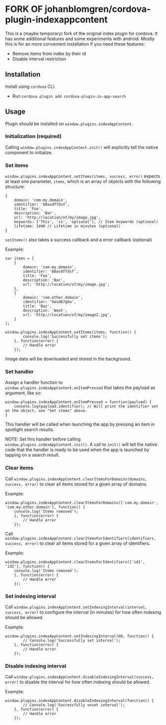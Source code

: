 # FORK OF johanblomgren/cordova-plugin-indexappcontent
This is a (maybe temporary) fork of the original index plugin for cordova. It has some additional features and some experiments with android. Mostly this is for an more convenient installation if you need these features:

* Remove items from index by their id
* Disable interval restriction

## Installation
 Install using ``cordova`` CLI.
 * Run ``cordova plugin add cordova-plugin-in-app-search``

## Usage
Plugin should be installed on ``window.plugins.indexAppContent``.

### Initialization (required)
Calling ``window.plugins.indexAppContent.init()`` will explicitly tell the native component to initialize.

### Set items
``window.plugins.indexAppContent.setItems(items, success, error)`` expects at least one parameter, ``items``, which is an array of objects with the following structure:
```
{
    domain: 'com.my.domain',
    identifier: '88asdf7dsf',
    title: 'Foo',
    description: 'Bar',
    url: 'http://location/of/my/image.jpg',
    keywords: ['This', 'is', 'optional'], // Item keywords (optional)
    lifetime: 1440 // Lifetime in minutes (optional)
}
```

``setItems()`` also takes a success callback and a error callback (optional)

Example:

```
var items = [
    {
        domain: 'com.my.domain',
        identifier: '88asdf7dsf',
        title: 'Foo',
        description: 'Bar',
        url: 'http://location/of/my/image.jpg',
    },
    {
        domain: 'com.other.domain',
        identifier: '9asd67g6a',
        title: 'Baz',
        description: 'Woot',
        url: 'http://location/of/my/image2.jpg',
    }
];

window.plugins.indexAppContent.setItems(items, function() {
        console.log('Successfully set items');
    }, function(error) {
        // Handle error
    });
```

Image data will be downloaded and stored in the background.

### Set handler
Assign a handler function to ``window.plugins.indexAppContent.onItemPressed`` that takes the payload as argument, like so:

```
window.plugins.indexAppContent.onItemPressed = function(payload) {
    console.log(payload.identifier); // Will print the identifier set on the object, see "Set items" above.
}
```

This handler will be called when launching the app by pressing an item in spotlight search results.

NOTE: Set this handler before calling ``window.plugins.indexAppContent.init()``. A call to ``init()`` will tell the native code that the handler is ready to be used when the app is launched by tapping on a search result.

### Clear items
Call ``window.plugins.indexAppContent.clearItemsForDomains(domains, success, error)`` to clear all items stored for a given array of domains.

Example:

```
window.plugins.indexAppContent.clearItemsForDomains(['com.my.domain', 'com.my.other.domain'], function() {
    console.log('Items removed');
    }, function(error) {
        // Handle error
    });

```

Call ``window.plugins.indexAppContent.clearItemsForIdentifiers(identifiers, success, error)`` to clear all items stored for a given array of identifiers.

Example:

```
window.plugins.indexAppContent.clearItemsForIdentifiers(['id1', 'id2'], function() {
    console.log('Items removed');
    }, function(error) {
        // Handle error
    });

```

### Set indexing interval

Call ``window.plugins.indexAppContent.setIndexingInterval(interval, success, error)`` to configure the interval (in minutes) for how often indexing should be allowed.

Example:

```
window.plugins.indexAppContent.setIndexingInterval(60, function() {
        // Console.log('Successfully set interval');
    }, function(error) {
        // Handle error
    });
```

### Disable indexing interval

Call ``window.plugins.indexAppContent.disableIndexingInterval(success, error)`` to disable the interval for how often indexing should be allowed.

Example:

```
window.plugins.indexAppContent.disableIndexingInterval(function() {
        // Console.log('Successfully unset interval');
    }, function(error) {
        // Handle error
    });
```
